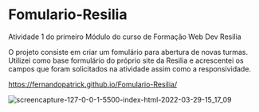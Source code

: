 # Fomulario-Resilia
Atividade 1 do primeiro Módulo do curso de Formação  Web Dev Resilia

O projeto consiste em criar um fomulário para abertura de novas turmas. Utilizei como base formulário do próprio site da Resilia e acrescentei os campos que foram solicitados na atividade assim como a responsividade.

https://fernandopatrick.github.io/Fomulario-Resilia/


![screencapture-127-0-0-1-5500-index-html-2022-03-29-15_17_09](https://user-images.githubusercontent.com/78447989/160690228-38bba8da-fd0c-434d-a3ef-363bff435f3b.png)

